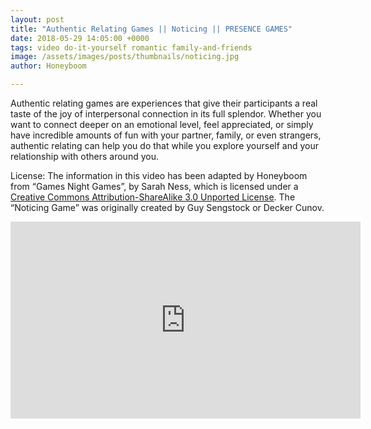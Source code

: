 ```yaml
---
layout: post
title: "Authentic Relating Games || Noticing || PRESENCE GAMES"
date: 2018-05-29 14:05:00 +0000
tags: video do-it-yourself romantic family-and-friends
image: /assets/images/posts/thumbnails/noticing.jpg
author: Honeyboom

---
```

Authentic relating games are experiences that give their participants a real taste of the joy of interpersonal connection in its full splendor. Whether you want to connect deeper on an emotional level, feel appreciated, or simply have incredible amounts of fun with your partner, family, or even strangers, authentic relating can help you do that while you explore yourself and your relationship with others around you.

License: The information in this video has been adapted by Honeyboom from “Games Night Games”, by Sarah Ness, which is licensed under a [Creative Commons Attribution­-ShareAlike 3.0 Unported License](https://creativecommons.org/licenses/by-sa/3.0/). The “Noticing Game” was originally created by Guy Sengstock or Decker Cunov.

<div class="video-container"><iframe width="560" height="315" src="https://www.youtube.com/embed/byQ_J9COFCU" frameborder="0" allow="autoplay; encrypted-media" allowfullscreen></iframe></div>
